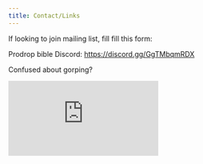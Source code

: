 ```yaml
---
title: Contact/Links
---
```


If looking to join mailing list, fill fill this form:


Prodrop bible Discord:
<https://discord.gg/GgTMbqmRDX>

Confused about gorping?  
<iframe width="auto" height="auto" src="https://www.youtube.com/embed/-p_krUd2CSA" title="The duck is gorping the bunny" frameborder="0" allow="accelerometer; autoplay; clipboard-write; encrypted-media; gyroscope; picture-in-picture; web-share" referrerpolicy="strict-origin-when-cross-origin" allowfullscreen></iframe>